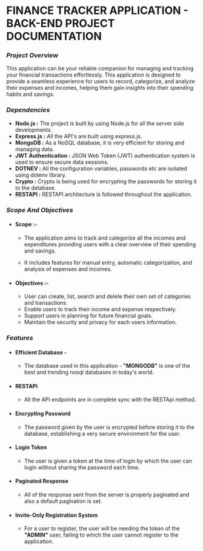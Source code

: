 # **FINANCE TRACKER APPLICATION - BACK-END PROJECT DOCUMENTATION** #

### **_Project Overview_** ###
This application can be your reliable companion for managing and tracking your financial transactions effortlessly. This application is designed to provide a seamless experience for users to record, categorize, and analyze their expenses and incomes, helping them gain insights into their spending habits and savings.

### **_Dependencies_** ###
* **Node.js :** The project is built by using Node.js for all the server side developments.
* **Express.js :** All the API's are built using express.js.
* **MongoDB :** As a NoSQL database, it is very efficient for storing and managing data.  
* **JWT Authentication :** JSON Web Token (JWT) authentication system is used to ensure secure data sessions.
* **DOTNEV :** All the configuration variables, passwords etc are isolated using dotenv library. 
* **Crypto :** Crypto is being used for encrypting the passwords for storing it to the database.
* **RESTAPI :** RESTAPI architecture is followed throughout the application.

### **_Scope And Objectives_** ###
* #### **Scope :-** ####
  
  * The application aims to track and categorize all the incomes and expenditures providing users with a clear overview  of their spending and savings.

  * It includes features for manual entry, automatic categorization, and analysis of expenses and incomes. 

* #### **Objectives :-** #### 
  
  * User can create, list, search and delete their own set of categories and transactions.
  * Enable users to track their income and expense respectively.
  * Support users in planning for future financial goals.
  * Maintain the security and privacy for each users information.

### **_Features_** ###
  
  * #### **Efficient Database -** ####
    * The database used in this application - **"MONGODB"** is one of the best and trending nosql databases in today's world.
  
  * #### **RESTAPI** ####
    * All the API endpoints are in complete sync with the RESTApi method.
  
  * #### **Encrypting Password** ####
    * The password given by the user is encrypted before storing it to the database, establishing a very secure environment for the  user.
  
  * #### **Login Token** ####
    * The user is given a token at the time of login by which the user can login without sharing the password each time.
  
  * #### **Paginated Response** ###
    * All of the response sent from the server is properly paginated and also a default pagination is set.
  
  * #### **Invite-Only Registration System** ####
    * For a user to register, the user will be needing the token of the **"ADMIN"** user, failing to which the user cannot register to the application.
